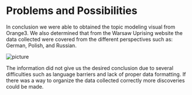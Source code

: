 # Problems and Possibilities

In conclusion we were able to obtained the topic modeling visual from Orange3. We also determined that from the Warsaw Uprising website the data collected were covered from the different perspectives such as: German, Polish, and Russian. 

![picture](imgs/Picture10)

The information did not give us the desired conclusion due to several difficulties such as language barriers and lack of proper data formatting. If there was a way to organize the data collected correctly more discoveries could be made. 
